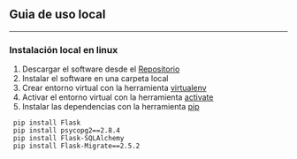 ## Guia de uso local

---

### Instalación local en linux

1. Descargar el software desde el [Repositorio](https://github.com/Noodle96/odoo-module)
2. Instalar el software en una carpeta local
3. Crear entorno virtual con la herramienta [virtualenv](https://virtualenv.pypa.io/en/latest/)
4. Activar el entorno virtual con la herramienta [activate](https://virtualenv.pypa.io/en/latest/userguide/getting-started.html)
5. Instalar las dependencias con la herramienta [pip](https://pip.pypa.io/en/latest/installing.html)

```
 pip install Flask
 pip install psycopg2==2.8.4
 pip install Flask-SQLAlchemy
 pip install Flask-Migrate==2.5.2
```
